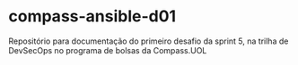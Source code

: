 # compass-ansible-d01
Repositório para documentação do primeiro desafio da sprint 5, na trilha de DevSecOps no programa de bolsas da Compass.UOL
